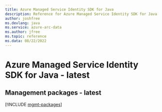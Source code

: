 ```yaml
---
title: Azure Managed Service Identity SDK for Java
description: Reference for Azure Managed Service Identity SDK for Java
author: joshfree
ms.devlang: java
ms.service: azure-arc-data
ms.author: jfree
ms.topic: reference
ms.data: 08/22/2022
---
```

# Azure Managed Service Identity SDK for Java - latest

## Management packages - latest
[!INCLUDE [mgmt-packages](managed-service-identity-mgmt-index.md)]